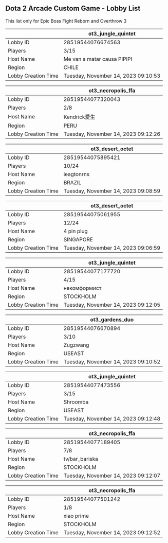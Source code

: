 ## Dota 2 Arcade Custom Game - Lobby List

This list only for Epic Boss Fight Reborn and Overthrow 3

|  | ot3_jungle_quintet |
| ------ | ------ |
| Lobby ID | 28519544076674563 |
| Players | 3/15 |
| Host Name | Me van a matar causa PIPIPI |
| Region | CHILE |
| Lobby Creation Time | Tuesday, November 14, 2023 09:10:53 |


|  | ot3_necropolis_ffa |
| ------ | ------ |
| Lobby ID | 28519544077320043 |
| Players | 2/8 |
| Host Name | Kendrick愛生 |
| Region | PERU |
| Lobby Creation Time | Tuesday, November 14, 2023 09:12:26 |


|  | ot3_desert_octet |
| ------ | ------ |
| Lobby ID | 28519544075895421 |
| Players | 10/24 |
| Host Name | ieagtonrns |
| Region | BRAZIL |
| Lobby Creation Time | Tuesday, November 14, 2023 09:08:59 |


|  | ot3_desert_octet |
| ------ | ------ |
| Lobby ID | 28519544075061955 |
| Players | 12/24 |
| Host Name | 4 pin plug |
| Region | SINGAPORE |
| Lobby Creation Time | Tuesday, November 14, 2023 09:06:59 |


|  | ot3_jungle_quintet |
| ------ | ------ |
| Lobby ID | 28519544077177720 |
| Players | 4/15 |
| Host Name | некомформист |
| Region | STOCKHOLM |
| Lobby Creation Time | Tuesday, November 14, 2023 09:12:05 |


|  | ot3_gardens_duo |
| ------ | ------ |
| Lobby ID | 28519544076670894 |
| Players | 3/10 |
| Host Name | Zugzwang |
| Region | USEAST |
| Lobby Creation Time | Tuesday, November 14, 2023 09:10:52 |


|  | ot3_jungle_quintet |
| ------ | ------ |
| Lobby ID | 28519544077473556 |
| Players | 3/15 |
| Host Name | Shroomba |
| Region | USEAST |
| Lobby Creation Time | Tuesday, November 14, 2023 09:12:48 |


|  | ot3_necropolis_ffa |
| ------ | ------ |
| Lobby ID | 28519544077189405 |
| Players | 7/8 |
| Host Name | tv/bar_bariska |
| Region | STOCKHOLM |
| Lobby Creation Time | Tuesday, November 14, 2023 09:12:07 |


|  | ot3_necropolis_ffa |
| ------ | ------ |
| Lobby ID | 28519544077501242 |
| Players | 1/8 |
| Host Name | xiao prime |
| Region | STOCKHOLM |
| Lobby Creation Time | Tuesday, November 14, 2023 09:12:52 |


